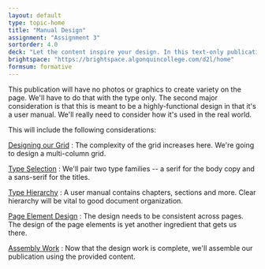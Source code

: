 ```yaml
---
layout: default
type: topic-home
title: "Manual Design"
assignment: "Assignment 3"
sortorder: 4.0
deck: "Let the content inspire your design. In this text-only publication, we'll pay special attention to creating an engaging long document with text only."
brightspace: "https://brightspace.algonquincollege.com/d2l/home"
formsum: formative
---
```

This publication will have no photos or graphics to create variety on the page. We'll have to do that with the type only. The second major consideration is that this is meant to be a highly-functional design in that it's a user manual. We'll really need to consider how it's used in the real world.

This will include the following considerations:

[Designing our Grid](subpage1.html)
: The complexity of the grid increases here. We're going to design a multi-column grid.

[Type Selection](subpage2.html)
: We'll pair two type families -- a serif for the body copy and a sans-serif for the titles.

[Type Hierarchy](subpage3.html)
: A user manual contains chapters, sections and more. Clear hierarchy will be vital to good document organization.

[Page Element Design](subpage4.html)
: The design needs to be consistent across pages. The design of the page elements is yet another ingredient that gets us there.

[Assembly Work](subpage5.html)
: Now that the design work is complete, we'll assemble our publication using the provided content.